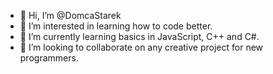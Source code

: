 - 👋 Hi, I’m @DomcaStarek
- 👀 I’m interested in learning how to code better.
- 🌱 I’m currently learning basics in JavaScript, C++ and C#.
- 💞️ I’m looking to collaborate on any creative project for new programmers.

<!---
DomcaStarek/DomcaStarek is a ✨ special ✨ repository because its `README.md` (this file) appears on your GitHub profile.
You can click the Preview link to take a look at your changes.
--->

